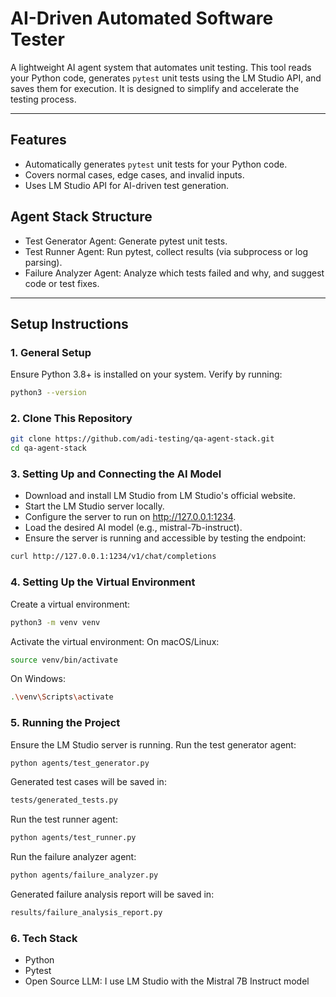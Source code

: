 # AI-Driven Automated Software Tester

A lightweight AI agent system that automates unit testing. This tool reads your Python code, generates `pytest` unit tests using the LM Studio API, and saves them for execution. It is designed to simplify and accelerate the testing process.

---

## Features
- Automatically generates `pytest` unit tests for your Python code.
- Covers normal cases, edge cases, and invalid inputs.
- Uses LM Studio API for AI-driven test generation.

## Agent Stack Structure
- Test Generator Agent: Generate pytest unit tests.
- Test Runner Agent: Run pytest, collect results (via subprocess or log parsing).
- Failure Analyzer Agent: Analyze which tests failed and why, and suggest code or test fixes.
---

## Setup Instructions

### 1. General Setup
Ensure Python 3.8+ is installed on your system. Verify by running:
```bash
python3 --version
```

### 2. Clone This Repository
```bash
git clone https://github.com/adi-testing/qa-agent-stack.git    
cd qa-agent-stack
```

### 3. Setting Up and Connecting the AI Model
- Download and install LM Studio from LM Studio's official website.
- Start the LM Studio server locally.
- Configure the server to run on http://127.0.0.1:1234.
- Load the desired AI model (e.g., mistral-7b-instruct).
- Ensure the server is running and accessible by testing the endpoint:
```bash
curl http://127.0.0.1:1234/v1/chat/completions
```

### 4. Setting Up the Virtual Environment
Create a virtual environment:
```bash
python3 -m venv venv
```
Activate the virtual environment:
On macOS/Linux:
```bash
source venv/bin/activate
```
On Windows:
```bash
.\venv\Scripts\activate
```

### 5. Running the Project
Ensure the LM Studio server is running.
Run the test generator agent:
```bash
python agents/test_generator.py
```
Generated test cases will be saved in:
```bash
tests/generated_tests.py
```
Run the test runner agent:
```bash
python agents/test_runner.py
```
Run the failure analyzer agent:
```bash
python agents/failure_analyzer.py
```
Generated failure analysis report will be saved in:
```bash
results/failure_analysis_report.py
```

### 6. Tech Stack
- Python
- Pytest
- Open Source LLM: I use LM Studio with the Mistral 7B Instruct model
